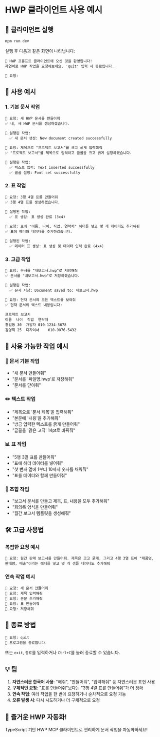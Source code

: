 # HWP 클라이언트 사용 예시

## 🚀 클라이언트 실행

```bash
npm run dev
```

실행 후 다음과 같은 화면이 나타납니다:
```
🤖 HWP 프롬프트 클라이언트에 오신 것을 환영합니다!
자연어로 HWP 작업을 요청해보세요. 'quit' 입력 시 종료됩니다.

📝 요청: 
```

## 💬 사용 예시

### 1. 기본 문서 작업

```
📝 요청: 새 HWP 문서를 만들어줘
✅ 네, 새 HWP 문서를 생성하겠습니다.

🔧 실행된 작업:
  ✅ 새 문서 생성: New document created successfully

📝 요청: 제목으로 "프로젝트 보고서"를 크고 굵게 입력해줘
✅ "프로젝트 보고서"를 제목으로 입력하고 글꼴을 크고 굵게 설정하겠습니다.

🔧 실행된 작업:
  ✅ 텍스트 입력: Text inserted successfully
  ✅ 글꼴 설정: Font set successfully
```

### 2. 표 작업

```
📝 요청: 3행 4열 표를 만들어줘
✅ 3행 4열 표를 생성하겠습니다.

🔧 실행된 작업:
  ✅ 표 생성: 표 생성 완료 (3x4)

📝 요청: 표에 "이름, 나이, 직업, 연락처" 헤더를 넣고 몇 개 데이터도 추가해줘
✅ 표에 헤더와 데이터를 추가하겠습니다.

🔧 실행된 작업:
  ✅ 데이터 표 생성: 표 생성 및 데이터 입력 완료 (4x4)
```

### 3. 고급 작업

```
📝 요청: 문서를 "내보고서.hwp"로 저장해줘
✅ 문서를 "내보고서.hwp"로 저장하겠습니다.

🔧 실행된 작업:
  ✅ 문서 저장: Document saved to: 내보고서.hwp

📝 요청: 현재 문서의 모든 텍스트를 보여줘
✅ 현재 문서의 텍스트 내용입니다:

프로젝트 보고서
이름	나이	직업	연락처
홍길동	30	개발자	010-1234-5678
김영희	25	디자이너	010-9876-5432
```

## 🎯 사용 가능한 작업 예시

### 📄 문서 기본 작업
- "새 문서 만들어줘"
- "문서를 '파일명.hwp'로 저장해줘"
- "문서를 닫아줘"

### ✏️ 텍스트 작업
- "제목으로 '문서 제목'을 입력해줘"
- "본문에 '내용'을 추가해줘"
- "방금 입력한 텍스트를 굵게 만들어줘"
- "글꼴을 '맑은 고딕' 14pt로 바꿔줘"

### 📊 표 작업
- "5행 3열 표를 만들어줘"
- "표에 헤더 데이터를 넣어줘"
- "첫 번째 열에 1부터 10까지 숫자를 채워줘"
- "표를 데이터와 함께 만들어줘"

### 🔄 조합 작업
- "보고서 문서를 만들고 제목, 표, 내용을 모두 추가해줘"
- "회의록 양식을 만들어줘"
- "월간 보고서 템플릿을 생성해줘"

## 🛠 고급 사용법

### 복잡한 요청 예시
```
📝 요청: 월간 판매 보고서를 만들어줘. 제목은 크고 굵게, 그리고 4행 3열 표에 "제품명, 판매량, 매출"이라는 헤더를 넣고 몇 개 샘플 데이터도 추가해줘
```

### 연속 작업 예시
```
📝 요청: 새 문서 만들어줘
📝 요청: 제목 입력해줘
📝 요청: 본문 추가해줘
📝 요청: 표 만들어줘
📝 요청: 저장해줘
```

## 🚪 종료 방법

```
📝 요청: quit
👋 프로그램을 종료합니다.
```

또는 `exit`, `종료`를 입력하거나 `Ctrl+C`를 눌러 종료할 수 있습니다.

## 💡 팁

1. **자연스러운 한국어 사용**: "해줘", "만들어줘", "입력해줘" 등 자연스러운 표현 사용
2. **구체적인 요청**: "표를 만들어줘"보다는 "3행 4열 표를 만들어줘"가 더 정확
3. **연속 작업**: 여러 작업을 한 번에 요청하거나 순차적으로 요청 가능
4. **오류 발생 시**: 다시 시도하거나 더 구체적으로 요청

## 🎉 즐거운 HWP 자동화!

TypeScript 기반 HWP MCP 클라이언트로 편리하게 문서 작업을 자동화하세요!